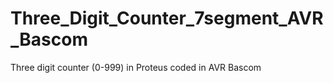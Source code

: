 # Three_Digit_Counter_7segment_AVR_Bascom
Three digit counter (0-999) in Proteus coded in AVR Bascom
